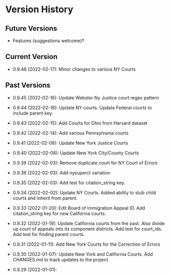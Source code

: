 # Version History

## Future Versions

 - Features (suggestions welcome)?

## Current Version

 - 0.9.46 (2022-02-17): Minor changes to various NY Courts

## Past Versions

 - 0.9.45 (2022-02-16): Update Webster Ny Justice court regex pattern

 - 0.9.44 (2022-02-16): Update NY courts. Update Federal courts to include parent key.

 - 0.9.43 (2022-02-15): Add Courts for Ohio from Harvard dataset

 - 0.9.42 (2022-02-14): Add various Pennsylvania courts

 - 0.9.41 (2022-02-08): Update New York Justice Courts

 - 0.9.40 (2022-02-08): Update New York City/County Courts

 - 0.9.39 (2022-02-03): Remove duplicate court for NY Court of Errors

 - 0.9.36 (2022-02-03): Add nysuperct variation

 - 0.9.35 (2022-02-03): Add test for citation_string key.

 - 0.9.34 (2022-02-02): Update NY Courts. Added ability to stub child courts and inherit from parent.

 - 0.9.33 (2022-01-20): Edit Board of Immigration Appeal ID.  Add citation_string key for new California courts.

 - 0.9.32 (2022-01-19): Update California courts from the past.  Also divide up court of appeals into its component districts.  Add test for court_ids.  Add test for finding parent courts.

 - 0.9.31 (2022-01-11): Add New York Courts for the Correction of Errors

 - 0.9.30 (2022-01-07): Update New York and California Courts.  Add CHANGES.md to track updates to the project.

 - 0.9.29 (2022-01-01): 

